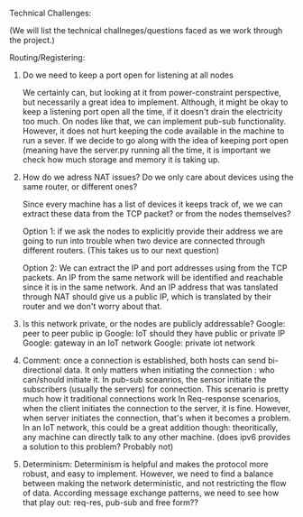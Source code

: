 Technical Challenges:

(We will list the technical challneges/questions faced as we
work through the project.)

Routing/Registering:
1. Do we need to keep a port open for listening at all nodes

    We certainly can, but looking at it from power-constraint
    perspective, but necessarily a great idea to implement. 
    Although, it might be okay to keep a listening port open 
    all the time, if it doesn't drain the electricity too much.
    On nodes like that, we can implement pub-sub functionality.
    However, it does not hurt keeping the code available in the
    machine to run a sever. If we decide to go along with the 
    idea of keeping port open (meaning have the server.py running
    all the time, it is important we check how much storage and
    memory it is taking up. 

2. How do we adress NAT issues? Do we only care about devices using
    the same router, or different ones?

    Since every machine has a list of devices it keeps track of, we
    we can extract these data from the TCP packet? or from the nodes
    themselves? 

    Option 1: if we ask the nodes to explicitly provide their address
            we are going to run into trouble when two device are
            connected through different routers. (This takes us to
            our next question)

    Option 2: We can extract the IP and port addresses using from the
            TCP packets. An IP from the same network will be identified
            and reachable since it is in the same network. And an IP
            address that was tanslated through NAT should give us a
            public IP, which is translated by their router and we don't
            worry about that.


3. Is this network private, or the nodes are publicly addressable?
    Google: peer to peer public ip
    Google: IoT should they have public or private IP
    Google: gateway in an IoT network
    Google: private iot network

4. Comment: once a connection is established, both hosts can send 
    bi-directional data. It only matters when initiating the connection
    : who can/should initiate it.
    In pub-sub sceanrios, the sensor initiate the subscribers (usually
    the servers) for connection. This scenario is pretty much how it
    traditional connections work
    In Req-response scenarios, when the client initiates the connection 
    to the server, it is fine. However, when server initiates the
    connection, that's when it becomes a problem. In an IoT network, 
    this could be a great addition though: theoritically, any machine
    can directly talk to any other machine. (does ipv6 provides a 
    solution to this problem? Probably not)

5. Determinism:
    Determinism is helpful and makes the protocol more robust, and easy
    to implement. However, we need to find a balance between making the
    network deterministic, and not restricting the flow of data. 
    According message exchange patterns, we need to see how that play
    out: req-res, pub-sub and free form?? 
